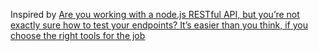 Inspired by [Are you working with a node.js RESTful API, but you’re not exactly sure how to test your endpoints? It’s easier than you think, if you choose the right tools for the job](https://developmentnow.com/2015/02/05/make-your-node-js-api-bulletproof-how-to-test-with-mocha-chai-and-supertest/)
